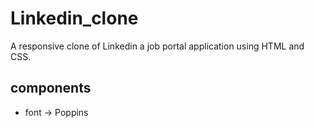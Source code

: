 
# Linkedin_clone

A responsive clone of Linkedin a job portal application using HTML and CSS.


## components

- font &rarr; Poppins

